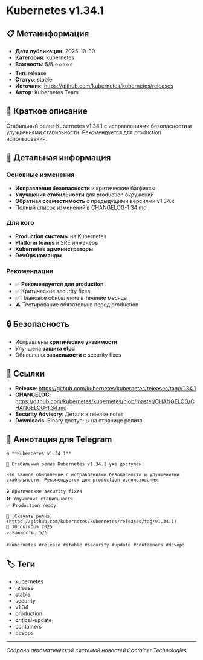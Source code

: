 # Kubernetes v1.34.1

## 📋 Метаинформация

- **Дата публикации**: 2025-10-30
- **Категория**: kubernetes
- **Важность**: 5/5 ⭐⭐⭐⭐⭐
- **Тип**: release
- **Статус**: stable
- **Источник**: https://github.com/kubernetes/kubernetes/releases
- **Автор**: Kubernetes Team

## 🎯 Краткое описание

Стабильный релиз Kubernetes v1.34.1 с исправлениями безопасности и улучшениями стабильности. Рекомендуется для production использования.

## 📝 Детальная информация

### Основные изменения
- **Исправления безопасности** и критические багфиксы
- **Улучшения стабильности** для production окружений
- **Обратная совместимость** с предыдущими версиями v1.34.x
- Полный список изменений в [CHANGELOG-1.34.md](https://github.com/kubernetes/kubernetes/blob/master/CHANGELOG/CHANGELOG-1.34.md)

### Для кого
- **Production системы** на Kubernetes
- **Platform teams** и SRE инженеры
- **Kubernetes администраторы**
- **DevOps команды**

### Рекомендации
- ✅ **Рекомендуется для production**
- ✅ Критические security fixes
- ✅ Плановое обновление в течение месяца
- ⚠️ Тестирование обязательно перед production

## 🔒 Безопасность

- Исправлены **критические уязвимости**
- Улучшена **защита etcd**
- Обновлены **зависимости** с security fixes

## 🔗 Ссылки

- **Release**: https://github.com/kubernetes/kubernetes/releases/tag/v1.34.1
- **CHANGELOG**: https://github.com/kubernetes/kubernetes/blob/master/CHANGELOG/CHANGELOG-1.34.md
- **Security Advisory**: Детали в release notes
- **Downloads**: Binary доступны на странице релиза

## 📱 Аннотация для Telegram

```
⚙️ **Kubernetes v1.34.1**

🎯 Стабильный релиз Kubernetes v1.34.1 уже доступен!

Это важное обновление с исправлениями безопасности и улучшениями стабильности. Рекомендуется для production использования.

🔒 Критические security fixes
🛠️ Улучшения стабильности
✅ Production ready

🔗 [Скачать релиз](https://github.com/kubernetes/kubernetes/releases/tag/v1.34.1)  
📅 30 октября 2025
⭐ Важность: 5/5

#kubernetes #release #stable #security #update #containers #devops
```

## 🏷️ Теги

- kubernetes
- release
- stable
- security
- v1.34
- production
- critical-update
- containers
- devops

---
*Собрано автоматической системой новостей Container Technologies*
